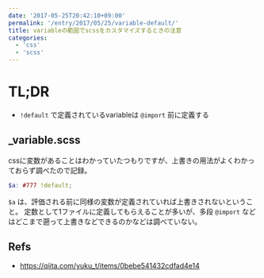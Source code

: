 ```yaml
---
date: '2017-05-25T20:42:10+09:00'
permalink: '/entry/2017/05/25/variable-default/'
title: variableの範囲でscssをカスタマイズするときの注意
categories:
  - 'css'
  - 'scss'
---
```


# TL;DR

- `!default` で定義されているvariableは `@import` 前に定義する

## \_variable.scss

cssに変数があることはわかっていたつもりですが、上書きの用法がよくわかっておらず調べたので記録。

```scss
$a: #777 !default;
```

`$a` は、評価される前に同様の変数が定義されていれば上書きされないということ。
定数として1ファイルに定義してもらえることが多いが、多段 `@import` などはどこまで遡って上書きなどできるのかなどは調べていない。

## Refs

- <https://qiita.com/yuku_t/items/0bebe541432cdfad4e14>
